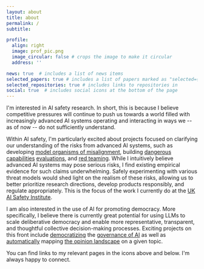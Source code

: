 ```yaml
---
layout: about
title: about
permalink: /
subtitle:

profile:
  align: right
  image: prof_pic.png
  image_circular: false # crops the image to make it circular
  address: ''

news: true  # includes a list of news items
selected_papers: true # includes a list of papers marked as "selected={true}"
selected_repositories: true # includes links to repositories in 
social: true  # includes social icons at the bottom of the page
---
```


I'm interested in AI safety research. In short, this is because I believe competitive pressures will continue to push us towards a world filled with increasingly advanced AI systems operating and interacting in ways we -- as of now -- do not sufficiently understand.

Within AI safety, I'm particularly excited about projects focused on clarifying our understanding of the risks from advanced AI systems, such as developing [model organisms of misalignment](https://www.alignmentforum.org/posts/ChDH335ckdvpxXaXX/model-organisms-of-misalignment-the-case-for-a-new-pillar-of-1), building [dangerous](https://www.gov.uk/government/publications/emerging-processes-for-frontier-ai-safety/emerging-processes-for-frontier-ai-safety#model-evaluations-and-red-teaming) [capabilities](https://evals.alignment.org) [evaluations](https://openai.com/blog/frontier-risk-and-preparedness), and [red teaming](https://www.anthropic.com/index/frontier-threats-red-teaming-for-ai-safety). While I intuitively believe advanced AI systems may pose serious risks, I find existing empirical evidence for such claims underwhelming. Safely experimenting with various threat models would shed light on the realism of these risks, allowing us to better prioritize research directions, develop products responsibly, and regulate appropriately. This is the focus of the work I currently do at the [UK AI Safety Institute](https://www.gov.uk/government/publications/ai-safety-institute-overview/introducing-the-ai-safety-institute).

I am also interested in the use of AI for promoting democracy. More specifically, I believe there is currently great potential for using LLMs to scale deliberative democracy and enable more representative, transparent, and thoughtful collective decision-making processes. Exciting projects on this front include [democratizing](https://openai.com/blog/democratic-inputs-to-ai-grant-program-update) the [governance of AI](https://www.anthropic.com/news/collective-constitutional-ai-aligning-a-language-model-with-public-input) as well as [automatically](https://compdemocracy.org) mapping [the opinion landscape](https://ai.objectives.institute/talk-to-the-city) on a given topic.

You can find links to my relevant pages in the icons above and below. I'm always happy to connect.
